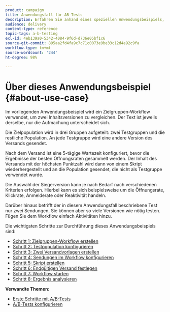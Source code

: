 ```yaml
---
product: campaign
title: Anwendungsfall für AB-Tests
description: Erfahren Sie anhand eines speziellen Anwendungsbeispiels, wie Sie A/B-Tests durchführen.
audience: delivery
content-type: reference
topic-tags: a-b-testing
exl-id: 4eb139a0-5342-4084-9f6d-d736e05bf1c6
source-git-commit: 895aa2fd4fa9c7c71c0073e9be33c12d4e92c9fa
workflow-type: tm+mt
source-wordcount: '244'
ht-degree: 98%

---
```


# Über dieses Anwendungsbeispiel {#about-use-case}

Im vorliegenden Anwendungsbeispiel wird ein Zielgruppen-Workflow verwendet, um zwei Inhaltsversionen zu vergleichen. Der Text ist jeweils derselbe, nur die Aufmachung unterscheidet sich.

Die Zielpopulation wird in drei Gruppen aufgeteilt: zwei Testgruppen und die restliche Population. An jede Testgruppe wird eine andere Version des Versands gesendet.

Nach dem Versand ist eine 5-tägige Wartezeit konfiguriert, bevor die Ergebnisse der besten Öffnungsraten gesammelt werden. Der Inhalt des Versands mit der höchsten Punktzahl wird dann von einem Skript wiederhergestellt und an die Population gesendet, die nicht als Testgruppe verwendet wurde.

Die Auswahl der Siegerversion kann je nach Bedarf nach verschiedenen Kriterien erfolgen. Hierbei kann es sich beispielsweise um die Öffnungsrate, Klickrate, Anmelderate oder Reaktivität handeln.

Darüber hinaus betrifft der in diesem Anwendungsfall beschriebene Test nur zwei Sendungen, Sie können aber so viele Versionen wie nötig testen. Fügen Sie dem Workflow einfach Aktivitäten hinzu.

Die wichtigsten Schritte zur Durchführung dieses Anwendungsbeispiels sind:

* [Schritt 1: Zielgruppen-Workflow erstellen](../../delivery/using/a-b-testing-uc-targeting-workflow.md)
* [Schritt 2: Testpopulation konfigurieren](../../delivery/using/a-b-testing-uc-population-samples.md)
* [Schritt 3: Zwei Versandvorlagen erstellen](../../delivery/using/a-b-testing-uc-delivery-templates.md)
* [Schritt 4: Sendungen im Workflow konfigurieren](../../delivery/using/a-b-testing-uc-configuring-deliveries.md)
* [Schritt 5: Skript erstellen](../../delivery/using/a-b-testing-uc-script.md)
* [Schritt 6: Endgültigen Versand festlegen](../../delivery/using/a-b-testing-uc-final-delivery.md)
* [Schritt 7: Workflow starten](../../delivery/using/a-b-testing-uc-start-workflow.md)
* [Schritt 8: Ergebnis analysieren](../../delivery/using/a-b-testing-uc-analyzing.md)

**Verwandte Themen:**

* [Erste Schritte mit A/B-Tests](../../delivery/using/get-started-a-b-testing.md)
* [A/B-Tests konfigurieren](../../delivery/using/configuring-a-b-testing.md)

